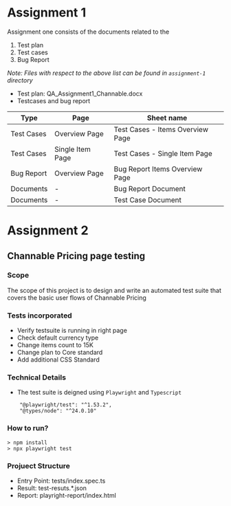 # Assignment 1
Assignment one consists of the documents related to the 
1. Test plan
2. Test cases
3. Bug Report

*Note: Files with respect to the above list can be found in `assignment-1` directory*
- Test plan: QA_Assignment1_Channable.docx
- Testcases and bug report

|Type | Page |Sheet name  |
|--|--|--|
| Test Cases | Overview Page | Test Cases - Items Overview Page |
| Test Cases | Single Item Page | Test Cases - Single Item Page |
| Bug Report | Overview Page | Bug Report Items Overview Page |
| Documents | - | Bug Report Document |
| Documents | - | Test Case Document |

# Assignment 2 
## Channable Pricing page testing

### Scope
The scope of this project is to design and write an automated test suite that covers the basic user flows of Channable Pricing

### Tests incorporated
* Verify testsuite is running in right page
* Check default currency type
* Change items count to 15K
* Change plan to Core standard
* Add additional CSS Standard

### Technical Details
* The test suite is deigned using `Playwright` and `Typescript`
```
    "@playwright/test": "^1.53.2",
    "@types/node": "^24.0.10"
```

### How to run?
```
> npm install
> npx playwright test
```
### Projuect Structure

- Entry Point: tests/index.spec.ts
- Result: test-resuts.*.json
- Report: playright-report/index.html
